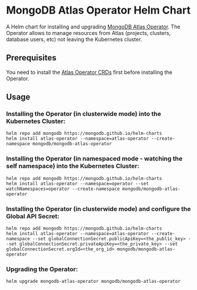 # MongoDB Atlas Operator Helm Chart

A Helm chart for installing and upgrading [MongoDB Atlas Operator](https://github.com/mongodb/mongodb-atlas-kubernetes). 
The Operator allows to manage resources from Atlas (projects, clusters, database users, etc) not leaving the Kubernetes cluster.

## Prerequisites

You need to install the [Atlas Operator CRDs](../atlas-operator-crds) first before installing the Operator.

## Usage

### Installing the Operator (in clusterwide mode) into the Kubernetes Cluster:

```
helm repo add mongodb https://mongodb.github.io/helm-charts
helm install atlas-operator --namespace=atlas-operator --create-namespace mongodb/mongodb-atlas-operator
```

### Installing the Operator (in namespaced mode - watching the self namespace) into the Kubernetes Cluster:

```
helm repo add mongodb https://mongodb.github.io/helm-charts
helm install atlas-operator --namespace=operator --set watchNamespaces=operator --create-namespace mongodb/mongodb-atlas-operator
```

### Installing the Operator (in clusterwide mode) and configure the Global API Secret:

```
helm repo add mongodb https://mongodb.github.io/helm-charts
helm install atlas-operator --namespace=atlas-operator --create-namespace --set globalConnectionSecret.publicApiKey=<the_public_key> --set globalConnectionSecret.privateApiKey=<the_private_key> --set globalConnectionSecret.orgId=<the_org_id> mongodb/mongodb-atlas-operator
```

### Upgrading the Operator:

```
helm upgrade mongodb-atlas-operator mongodb/mongodb-atlas-operator
```